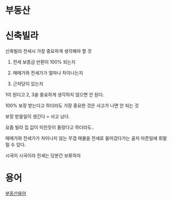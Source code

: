 # 부동산

# 신축빌라

신축빌라 전세시 가장 중요하게 생각해야 할 것

1. 전세 보증금 반환이 100% 되는지

2. 매매가와 전세가가 얼마나 차이나는지

3. 근저당이 있는지

1이 된다고 2, 3을 중요하게 생각하지 않으면 안 된다.

100% 보장 받는다고 하더라도 가장 중요한 것은 사고가 나면 안 되는 것

보장 받을일이 생긴다 = 사고 났다.

요즘 빌라 집 값이 미친듯이 올랐다고 하더라도..

매매가와 전세가가 차이나지 않는 무갭 매물을 전세로 들어갔다가는 골치 아픈일에 휘말릴 수 있다.

시국이 시국이라 전세는 당분간 보류하자 

# 용어

[부동산용어](https://github.com/kso1204/TIL/blob/main/RealEstate/RealEstateWord.md)
